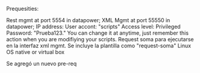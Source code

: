 Prequesities:

Rest mgmt at port 5554 in datapower;
XML Mgmt at port 55550 in datapower;
IP address:
User accont: "scripts" 
Access level: Privileged
Password: "Prueba123." You can change it at anytime, just remember this action when you are modifiying your scripts.
Request soma para ejecutarse en la interfaz xml mgmt. Se incluye la plantilla como "request-soma"
Linux OS native or virtual box

Se agregó un nuevo pre-req